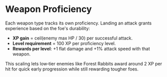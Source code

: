 # Weapon Proficiency

Each weapon type tracks its own proficiency. Landing an attack grants experience based on the foe's durability:

- **XP gain** = ceil(enemy max HP / 30) per successful attack.
- **Level requirement** = 100 XP per proficiency level.
- **Rewards per level**: +1 flat damage and +1% attack speed with that weapon.

This scaling lets low‑tier enemies like Forest Rabbits award around 2 XP per hit for quick early progression while still rewarding tougher foes.
